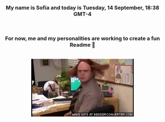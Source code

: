 


<div align="center">
<h3 >My name is Sofia and today is Tuesday, 14 September, 18:38 GMT-4</h3><br>
<h3 >For now, me and my personalities are working to create a fun Readme 👋
</h3><br>
<img src='img/dwight.gif' alt='working...'/>
</div>
